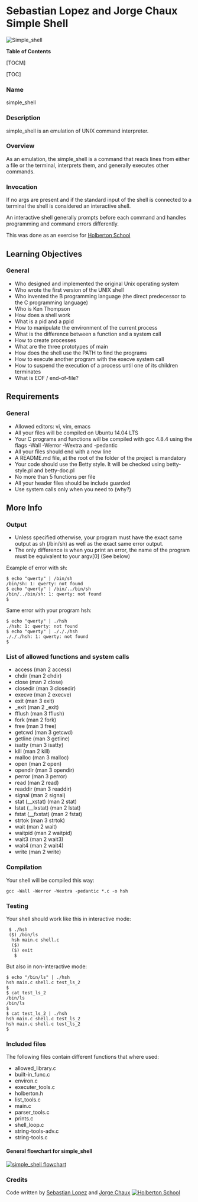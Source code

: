 # Sebastian Lopez and Jorge Chaux Simple Shell
![Simple_shell](https://s3.amazonaws.com/intranet-projects-files/holbertonschool-low_level_programming/235/shell.jpeg "Simple_shell")

**Table of Contents**

[TOCM]

[TOC]
### Name
simple_shell
### Description
simple_shell is an emulation of UNIX command interpreter.
### Overview
As an emulation, the simple_shell is a command that reads lines from either a file or the terminal, interprets them, and generally executes other commands.
### Invocation
 If no args are present and if the standard input of the shell is connected  to  a terminal the shell is considered an interactive shell.

An  interactive  shell generally prompts before each command and handles programming and command errors differently.

This was done as an exercise for [Holberton School](https://www.holbertonschool.com/)
## Learning Objectives
### General
- Who designed and implemented the original Unix operating system
- Who wrote the first version of the UNIX shell
- Who invented the B programming language (the direct predecessor to the C programming language)
- Who is Ken Thompson
- How does a shell work
- What is a pid and a ppid
- How to manipulate the environment of the current process
- What is the difference between a function and a system call
- How to create processes
- What are the three prototypes of main
- How does the shell use the PATH to find the programs
- How to execute another program with the execve system call
- How to suspend the execution of a process until one of its children terminates
- What is EOF / end-of-file?

## Requirements
### General
- Allowed editors: vi, vim, emacs
- All your files will be compiled on Ubuntu 14.04 LTS
- Your C programs and functions will be compiled with gcc 4.8.4 using the flags -Wall -Werror -Wextra and -pedantic
- All your files should end with a new line
- A README.md file, at the root of the folder of the project is mandatory
- Your code should use the Betty style. It will be checked using betty-style.pl and betty-doc.pl
- No more than 5 functions per file
- All your header files should be include guarded
- Use system calls only when you need to (why?)
## More Info
### Output
- Unless specified otherwise, your program must have the exact same output as sh (/bin/sh) as well as the exact same error output.
- The only difference is when you print an error, the name of the program must be equivalent to your argv[0] (See below)

Example of error with sh:

    $ echo "qwerty" | /bin/sh
    /bin/sh: 1: qwerty: not found
    $ echo "qwerty" | /bin/../bin/sh
    /bin/../bin/sh: 1: qwerty: not found
    $
Same error with your program hsh:


    $ echo "qwerty" | ./hsh
    ./hsh: 1: qwerty: not found
    $ echo "qwerty" | ./././hsh
    ./././hsh: 1: qwerty: not found
    $

### List of allowed functions and system calls

- access (man 2 access)
- chdir (man 2 chdir)
- close (man 2 close)
- closedir (man 3 closedir)
- execve (man 2 execve)
- exit (man 3 exit)
- _exit (man 2 _exit)
- fflush (man 3 fflush)
- fork (man 2 fork)
- free (man 3 free)
- getcwd (man 3 getcwd)
- getline (man 3 getline)
- isatty (man 3 isatty)
- kill (man 2 kill)
- malloc (man 3 malloc)
- open (man 2 open)
- opendir (man 3 opendir)
- perror (man 3 perror)
- read (man 2 read)
- readdir (man 3 readdir)
- signal (man 2 signal)
- stat (__xstat) (man 2 stat)
- lstat (__lxstat) (man 2 lstat)
- fstat (__fxstat) (man 2 fstat)
- strtok (man 3 strtok)
- wait (man 2 wait)
- waitpid (man 2 waitpid)
- wait3 (man 2 wait3)
- wait4 (man 2 wait4)
- write (man 2 write)

### Compilation
Your shell will be compiled this way:

    gcc -Wall -Werror -Wextra -pedantic *.c -o hsh

### Testing
Your shell should work like this in interactive mode:

     $ ./hsh
     ($) /bin/ls
      hsh main.c shell.c
      ($)
      ($) exit
       $

But also in non-interactive mode:

    $ echo "/bin/ls" | ./hsh
    hsh main.c shell.c test_ls_2
    $
    $ cat test_ls_2
    /bin/ls
    /bin/ls
    $
    $ cat test_ls_2 | ./hsh
    hsh main.c shell.c test_ls_2
    hsh main.c shell.c test_ls_2
    $
### Included files
The following files contain different functions that where used:
- allowed_library.c
- built-in_func.c
- environ.c
- executer_tools.c
- holberton.h
- list_tools.c
- main.c
- parser_tools.c
- prints.c
- shell_loop.c
- string-tools-adv.c
- string-tools.c
#### General flowchart for simple_shell
[![simple_shell flowchart](https://miro.medium.com/max/1080/1*R12UpSwO2y_-cyULqq7C1w.jpeg "simple_shell flowchart")](https://miro.medium.com/max/1080/1*R12UpSwO2y_-cyULqq7C1w.jpeg "simple_shell flowchart")
### Credits
Code written by [Sebastian Lopez](https://github.com/sebas119/) and [Jorge Chaux](https://github.com/jorgechauxjr/)
[![Holberton School](https://www.holbertonschool.com/holberton-logo.png "Holberton School")](https://www.holbertonschool.com/holberton-logo.png "Holberton School")